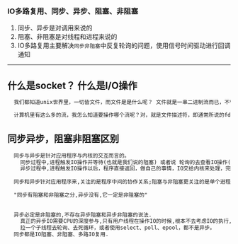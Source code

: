 ### IO多路复用、同步、异步、阻塞、非阻塞
1. 同步、异步是对调用来说的
2. 阻塞、非阻塞是对线程和进程来说的
3. IO多路复用主要解决`同步非阻塞`中反复轮询的问题，使用信号时间驱动进行回调通知

***

## 什么是socket？ 什么是I/O操作
``` txt
  我们都知道unix世界里，一切皆文件，而文件是是什么呢？ 文件就是一串二进制流而已，不管是socket还是FIFO、管道、终端，对我们来说一切都是文件，一切都是流。在信息交换的过程中，我们都是对这些流进行数据的收发操作，简称为I/O操作(input and output),往流中读出数据，系统调用read，写入数据，系统调用write。

  计算机里有这么多的流，我怎么知道要操作哪个流呢？对，就是文件描述符，即通常所说的fd，一个fd就是一个整数，所以，对这个整数的操作，就是对这个文件（流）的操作。我们创建一个socket,通过系统调用会返回一个文件描述符，那么剩下对socket的操作就会转化为对这个描述符的操作。
```
## 同步异步，阻塞非阻塞区别
``` txt
  同步与异步是针对应用程序与内核的交互而言的。
    同步过程中,进程触发IO操作并等待(也就是我们说的阻塞) 或者说 轮询的去查看IO操作(也就是我们说的非阻塞)是否完成.
    异步过程中,进程触发IO操作以后，程序直接返回，做自己的事情，IO交给内核来处理，完成后内核通知进程IO完成.
 
  同步和异步针对应用程序来,关注的是程序中间的协作关系;阻塞与非阻塞更关注的是单个进程的执行状态.
 
  "同步有阻塞和非阻塞之分,异步没有,它一定是非阻塞的"
  
  
  异步必定是非阻塞的,不存在异步阻塞和异步非阻塞的说法.
    真正的异步IO需要CPU的深度参与,只有用户线程在操作IO的时候,根本不去考虑IO的执行,全部都交给CPU去完成,自己只等待一个完成信号的时候，才是真正的异步IO.
    拉一个子线程去轮询、去死循环，或者使用select、poll、epool，都不是异步。
  同步都是IO阻塞、非阻塞、多路IO复用.
```
